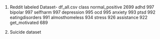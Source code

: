 1. Reddit labeled Dataset- df_all.csv
class
normal_positive    2699
adhd                997
bipolar             997
selfharm            997
depression          995
ocd                 995
anxiety             993
ptsd                992
eatingdisorders     991
almosthomeless      934
stress              926
assistance          922
get_motivated       689

2. Suicide dataset
